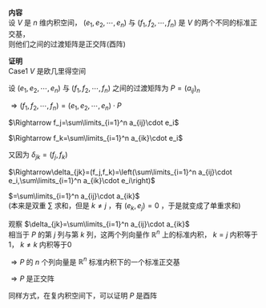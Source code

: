 **内容**  
设 $V$ 是 $n$ 维内积空间， $(e_1,e_2,\cdots,e_n)$ 与 $(f_1,f_2,\cdots,f_n)$ 是 $V$ 的两个不同的标准正交基，  
则他们之间的过渡矩阵是正交阵(酉阵)  
  
**证明**  
Case1  $V$ 是欧几里得空间  
  
设 $(e_1,e_2,\cdots,e_n)$ 与 $(f_1,f_2,\cdots,f_n)$ 之间的过渡矩阵为 $P=(a_{ij})_n$  
  
$\Rightarrow(f_1,f_2,\cdots,f_n)=(e_1,e_2,\cdots,e_n)\cdot P$  
  
$\Rightarrow f_j=\sum\limits_{i=1}^n a_{ij}\cdot e_i$  
  
$\Rightarrow f_k=\sum\limits_{i=1}^n a_{ik}\cdot e_i$  
  
又因为 $\delta_{jk}=(f_j,f_k)$  
  
$\Rightarrow\delta_{jk}=(f_j,f_k)=\left(\sum\limits_{i=1}^n a_{ij}\cdot e_i,\sum\limits_{i=1}^n a_{ik}\cdot e_i\right)$  
  
$=\sum\limits_{i=1}^n a_{ij}\cdot a_{ik}$  
(本来是双重 $\sum$ 求和，但是 $k\neq j$ ，有 $(e_k,e_j)=0$ ，于是就变成了单重求和)  
  
观察 $\delta_{jk}=\sum\limits_{i=1}^n a_{ij}\cdot a_{ik}$  
相当于 $P$ 的第 $j$ 列与第 $k$ 列，这两个列向量作 $\mathbb{R}^n$ 上的标准内积， $k=j$ 内积等于1， $k\neq k$ 内积等于0  
  
$\Rightarrow P$ 的 $n$ 个列向量是 $\mathbb R^n$ 标准内积下的一个标准正交基  
  
$\Rightarrow P$ 是正交阵  
  
同样方式，在复内积空间下，可以证明 $P$ 是酉阵  
